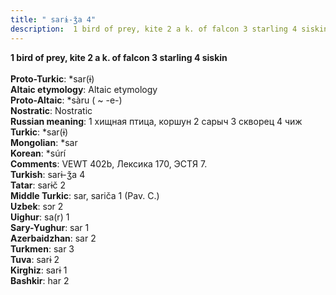 ```yaml
---
title: " sarɨ-ǯa 4"
description:  1 bird of prey, kite 2 a k. of falcon 3 starling 4 siskin
---
```

<strong> 1 bird of prey, kite 2 a k. of falcon 3 starling 4 siskin</strong><br><br>
<strong>Proto-Turkic</strong>:  *sar(ɨ)<br>
<strong>Altaic etymology</strong>:  Altaic etymology<br>
<strong> Proto-Altaic</strong>:  *sàru ( ~ -e-)<br>
<strong>Nostratic</strong>:  Nostratic<br>
<strong>Russian meaning</strong>:  1 хищная птица, коршун 2 сарыч 3 скворец 4 чиж<br>
<strong>Turkic</strong>:  *sar(ɨ)<br>
<strong>Mongolian</strong>:  *sar<br>
<strong>Korean</strong>:  *súrí<br>
<strong>Comments</strong>:  VEWT 402b, Лексика 170, ЭСТЯ 7.<br>
<strong>Turkish</strong>:  sarɨ-ǯa 4<br>
<strong>Tatar</strong>:  sarɨč 2<br>
<strong>Middle Turkic</strong>:  sar, sariča 1 (Pav. C.)<br>
<strong>Uzbek</strong>:  sɔr 2<br>
<strong>Uighur</strong>:  sa(r) 1<br>
<strong>Sary-Yughur</strong>:  sar 1<br>
<strong>Azerbaidzhan</strong>:  sar 2<br>
<strong>Turkmen</strong>:  sar 3<br>
<strong>Tuva</strong>:  sarɨ 2<br>
<strong>Kirghiz</strong>:  sarɨ 1<br>
<strong>Bashkir</strong>:  har 2<br>


